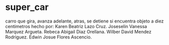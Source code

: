 # super_car
carro que gira, avanza adelante, atras, se detiene si encuentra objeto a diez centimetros
hecho por:
Karen Beatriz Lazo Cruz.
Joseselin   Vanessa Marquez Argueta.
Rebeca Abigail Diaz Orellana.
Wilber David Mendez Rodriguez.
Edwin Josue Flores Ascencio.
